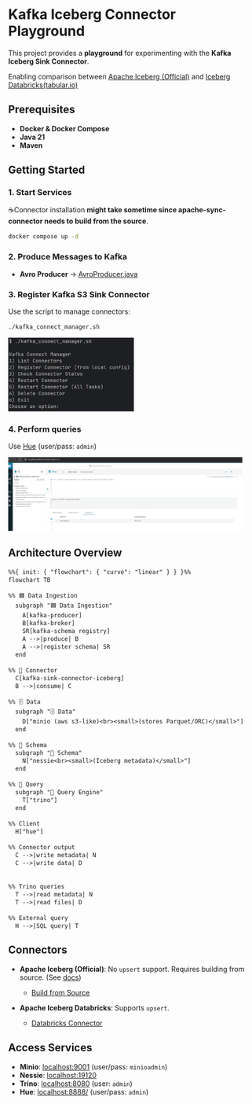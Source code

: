 
# Kafka Iceberg Connector Playground

This project provides a **playground** for experimenting with the **Kafka Iceberg Sink Connector**.

Enabling comparison between [Apache Iceberg (Official)](https://github.com/apache/iceberg.git/) and [Iceberg Databricks(tabular.io)](https://github.com/databricks/iceberg-kafka-connect)

## Prerequisites

- **Docker & Docker Compose**
- **Java 21**
- **Maven**

## Getting Started

### 1. Start Services

☕Connector installation **might take sometime since apache-sync-connector needs to build from the source**.

```sh
docker compose up -d
```

### 2. Produce Messages to Kafka

- **Avro Producer** → [AvroProducer.java](src/main/java/edu/playground/AvroProducer.java)

### 3. Register Kafka S3 Sink Connector

Use the script to manage connectors:

```sh
./kafka_connect_manager.sh
```

<img src="docs/imgs/kafka_connect_manager.png" alt="kafka_connect_manager" height="150"/>

### 4. Perform queries

Use [Hue](http://localhost:8888/hue/editor/?type=trino) (user/pass: `admin`)

<img src="docs/imgs/hue-databricks-query.png" alt="hue-databricks-query" height="150"/>

## Architecture Overview

```mermaid
%%{ init: { "flowchart": { "curve": "linear" } } }%%
flowchart TB

%% 🟦 Data Ingestion
  subgraph "🟦 Data Ingestion"
    A[kafka-producer]
    B[kafka-broker]
    SR[kafka-schema registry]
    A -->|produce| B
    A -->|register schema| SR
  end

%% 🔁 Connector
  C[kafka-sink-connector-iceberg]
  B -->|consume| C

%% 🗄️ Data
  subgraph "🗄️ Data"
    D["minio (aws s3-like)<br><small>(stores Parquet/ORC)</small>"]
  end

%% 📘 Schema
  subgraph "📘 Schema"
    N["nessie<br><small>(Iceberg metadata)</small>"]
  end

%% 🧠 Query
  subgraph "🧠 Query Engine"
    T["trino"]
  end

%% Client
  H["hue"]

%% Connector output
  C -->|write metadata| N
  C -->|write data| D
  

%% Trino queries
  T -->|read metadata| N
  T -->|read files| D

%% External query
  H -->|SQL query| T
```


## Connectors

- **Apache Iceberg (Official)**: No `upsert` support. Requires building from source. (See [docs](https://iceberg.apache.org/docs/latest/kafka-connect/))
  - [Build from Source](https://github.com/apache/iceberg.git/)

- **Apache Iceberg Databricks**: Supports `upsert`.
  - [Databricks Connector](https://github.com/databricks/iceberg-kafka-connect)

## Access Services

- **Minio**: [localhost:9001](http://localhost:9001) (user/pass: `minioadmin`)
- **Nessie**: [localhost:19120](http://localhost:19120)
- **Trino**: [localhost:8080](http://localhost:8080) (user: `admin`)
- **Hue**: [localhost:8888/](http://localhost:8888/) (user/pass: `admin`)